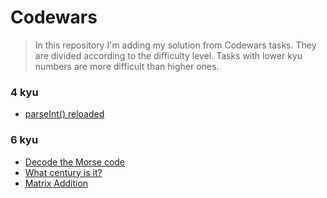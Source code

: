 # Codewars
> In this repository I'm adding my solution from Codewars tasks. They are divided according to the difficulty level. Tasks with lower kyu numbers are more difficult than higher ones. 



### 4 kyu
* [parseInt() reloaded](https://github.com/rafalwizen/Codewars/blob/master/src/kata/ParseIntReloaded.java)

### 6 kyu
* [Decode the Morse code](https://github.com/rafalwizen/Codewars/blob/master/src/kata/DecodeTheMorseCode.java)
* [What century is it?](https://github.com/rafalwizen/Codewars/blob/master/src/kata/WhatCenturyIsIt.java)
* [Matrix Addition](https://github.com/rafalwizen/Codewars/blob/master/src/kata/MatrixAddition.java)


